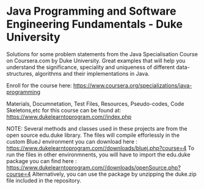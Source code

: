 # Java Programming and Software Engineering Fundamentals - Duke University
Solutions for some problem statements from the Java Specialisation Course on Coursera.com by Duke University.
Great examples that will help you understand the significance, speciality and uniqueness of different data-structures, algorithms and their implementations in Java.


Enroll for the course here: 
https://www.coursera.org/specializations/java-programming

Materials, Documnetation, Test Files, Resources, Pseudo-codes, Code Skeletons,etc for this course can be found at:
https://www.dukelearntoprogram.com//index.php

NOTE: Several methods and classes used in these projects are from the open source edu.duke library. 
      The files will compile efforlessly in the custom BlueJ environment you can download here : https://www.dukelearntoprogram.com//downloads/bluej.php?course=4
      To run the files in other environmnents, you will have to import the edu.duke package you can find here : https://www.dukelearntoprogram.com//downloads/openSource.php?course=4
      Alternatively, you can use the package by unzipping the duke.zip file included in the repository.

